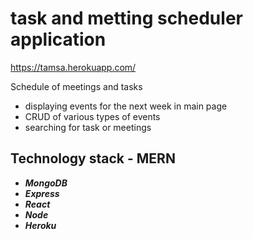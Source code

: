 # task and metting scheduler application
https://tamsa.herokuapp.com/ 

Schedule of meetings and tasks
- displaying events for the next week in main page
- CRUD of various types of events
- searching for task or meetings


## Technology stack - MERN
* _**MongoDB**_
* _**Express**_
* _**React**_
* _**Node**_
* _**Heroku**_
